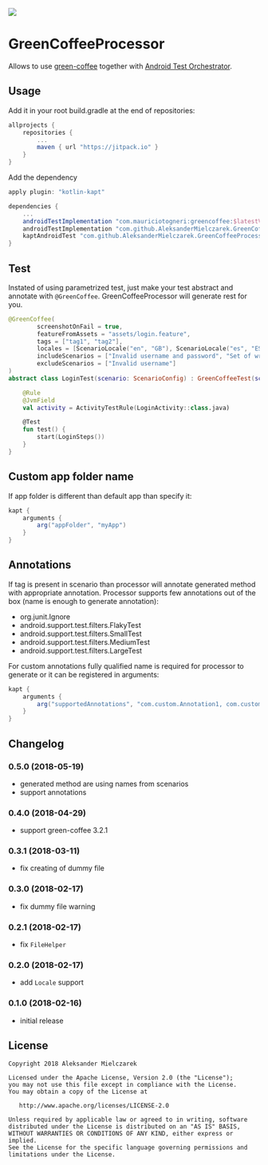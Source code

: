 [![](https://jitpack.io/v/AleksanderMielczarek/GreenCoffeeProcessor.svg)](https://jitpack.io/#AleksanderMielczarek/GreenCoffeeProcessor)

# GreenCoffeeProcessor

Allows to use [green-coffee](https://github.com/mauriciotogneri/green-coffee) together with [Android Test Orchestrator](https://developer.android.com/training/testing/junit-runner.html#using-android-test-orchestrator).

## Usage

Add it in your root build.gradle at the end of repositories:

```groovy
allprojects {
	repositories {
        ...
        maven { url "https://jitpack.io" }
    }
}
```

Add the dependency

```groovy
apply plugin: "kotlin-kapt"

dependencies {
    ...
    androidTestImplementation "com.mauriciotogneri:greencoffee:$latestVersion"
    androidTestImplementation "com.github.AleksanderMielczarek.GreenCoffeeProcessor:greencoffee-annotations:$latestVersion"
    kaptAndroidTest "com.github.AleksanderMielczarek.GreenCoffeeProcessor:greencoffee-processor:$latestVersion"
}
```

## Test

Instated of using parametrized test, just make your test abstract and annotate with `@GreenCoffee`. GreenCoffeeProcessor will generate rest for you.
   
```kotlin
@GreenCoffee(
        screenshotOnFail = true,
        featureFromAssets = "assets/login.feature",
        tags = ["tag1", "tag2"],
        locales = [ScenarioLocale("en", "GB"), ScenarioLocale("es", "ES")],
        includeScenarios = ["Invalid username and password", "Set of wrong credentials"],
        excludeScenarios = ["Invalid username"]
)
abstract class LoginTest(scenario: ScenarioConfig) : GreenCoffeeTest(scenario) {

    @Rule
    @JvmField
    val activity = ActivityTestRule(LoginActivity::class.java)

    @Test
    fun test() {
        start(LoginSteps())
    }
}
```

## Custom app folder name

If app folder is different than default app than specify it:

```groovy
kapt {
    arguments {
        arg("appFolder", "myApp")
    }
}
```

## Annotations

If tag is present in scenario than processor will annotate generated method with appropriate annotation. 
Processor supports few annotations out of the box (name is enough to generate annotation):
- org.junit.Ignore
- android.support.test.filters.FlakyTest
- android.support.test.filters.SmallTest
- android.support.test.filters.MediumTest
- android.support.test.filters.LargeTest

For custom annotations fully qualified name is required for processor to generate or it can be registered in arguments:

```groovy
kapt {
    arguments {
        arg("supportedAnnotations", "com.custom.Annotation1, com.custom.Annotation2")
    }
}
```

## Changelog

### 0.5.0 (2018-05-19)

- generated method are using names from scenarios
- support annotations

### 0.4.0 (2018-04-29)

- support green-coffee 3.2.1

### 0.3.1 (2018-03-11)

- fix creating of dummy file

### 0.3.0 (2018-02-17)

- fix dummy file warning

### 0.2.1 (2018-02-17)

- fix `FileHelper`

### 0.2.0 (2018-02-17)

- add `Locale` support

### 0.1.0 (2018-02-16)

- initial release

## License

    Copyright 2018 Aleksander Mielczarek

    Licensed under the Apache License, Version 2.0 (the "License");
    you may not use this file except in compliance with the License.
    You may obtain a copy of the License at

       http://www.apache.org/licenses/LICENSE-2.0

    Unless required by applicable law or agreed to in writing, software
    distributed under the License is distributed on an "AS IS" BASIS,
    WITHOUT WARRANTIES OR CONDITIONS OF ANY KIND, either express or implied.
    See the License for the specific language governing permissions and
    limitations under the License.

